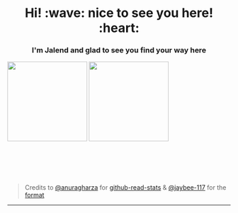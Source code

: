 <h1 align = "center">Hi! :wave: nice to see you here! :heart:</h1>
<h3 align = "center">I'm Jalend and glad to see you find your way here</h3>



<img align="center" height=180em src="https://github-readme-stats.vercel.app/api/top-langs/?username=Jalend15&layout=compact&theme=dracula"></img>
<img align="center" height=180em src="https://github-readme-stats.vercel.app/api?username=Jalend15&count_private=true&show_icons=true&theme=dracula&include_all_commits=true"></img>

<br><br><br><br>
> Credits to [@anuragharza](https://github.com/anuraghazra) for [github-read-stats](https://github.com/anuraghazra/github-readme-stats)
> & [@jaybee-117](https://github.com/jaybee-117) for the [format](https://github.com/jaybee-117/jaybee-117/blob/main/README.md)
<hr>
